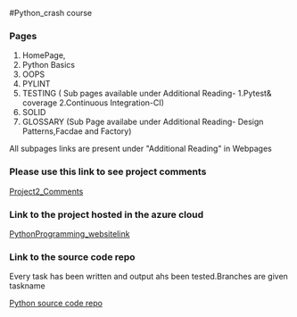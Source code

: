 #Python_crash course


### Pages
1. HomePage,<br/>
2. Python Basics<br/>
3. OOPS 
4. PYLINT
5. TESTING ( Sub pages available under Additional Reading- 1.Pytest& coverage 2.Continuous Integration-CI)
6. SOLID
7. GLOSSARY (Sub Page availabe under Additional Reading- Design Patterns,Facdae and Factory)

All subpages links are present under "Additional Reading" in Webpages





### Please use this link to see project comments

[Project2_Comments](https://docs.google.com/presentation/d/1XDw47UAjc3Y7MZlGLqsnO3ey9qgkPkCS/edit?usp=sharing&ouid=113074241322915041477&rtpof=true&sd=true)


### Link to the project hosted in the azure cloud

[PythonProgramming_websitelink](http://pythonprogramming.eastus.azurecontainer.io/index.html)


### Link to the source code repo
Every task has been written and output ahs been tested.Branches are given taskname 


[Python source code repo](https://github.com/njitvjk/Project2_crashcource)

